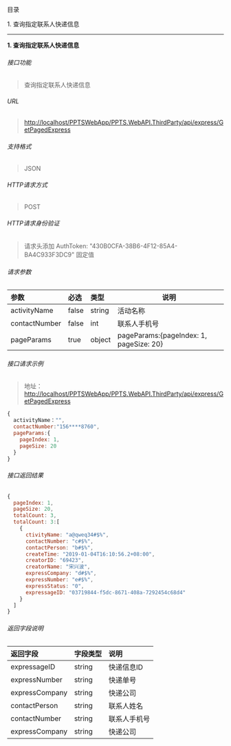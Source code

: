 目录

1\. 查询指定联系人快递信息

---

**1\. 查询指定联系人快递信息**
###### 接口功能
> 查询指定联系人快递信息

###### URL
> [http://localhost/PPTSWebApp/PPTS.WebAPI.ThirdParty/api/express/GetPagedExpress](http://localhost/PPTSWebApp/PPTS.WebAPI.ThirdParty/api/express/GetPagedExpress)

###### 支持格式
> JSON

###### HTTP请求方式
> POST

###### HTTP请求身份验证
> 请求头添加 AuthToken: "430B0CFA-38B6-4F12-85A4-BA4C933F3DC9" 固定值

###### 请求参数
> 
|参数|必选|类型|说明|
|:-----  |:-------|:-----|-----                               |
|activityName     |false  |string|活动名称                     |
|contactNumber    |false  |int   |联系人手机号                  |
|pageParams       |true  |object   | pageParams:{pageIndex: 1, pageSize: 20}         |

###### 接口请求示例
> 地址：[http://localhost/PPTSWebApp/PPTS.WebAPI.ThirdParty/api/express/GetPagedExpress](http://localhost/PPTSWebApp/PPTS.WebAPI.ThirdParty/api/express/GetPagedExpress)
``` javascript
{
  activityName："",
  contactNumber:"156****8760",
  pageParams:{
    pageIndex: 1, 
    pageSize: 20
  }
}
```
###### 接口返回结果
``` javascript
{
  pageIndex: 1,
  pageSize: 20,
  totalCount: 3,
  totalCount: 3:[
    {
      ctivityName: "a@qweq34#$%",
      contactNumber: "c#$%",
      contactPerson: "b#$%",
      createTime: "2019-01-04T16:10:56.2+08:00",
      creatorID: "69423",
      creatorName: "宋兴波",
      expressCompany: "d#$%",
      expressNumber: "e#$%",
      expressStatus: "0",
      expressageID: "03719844-f5dc-8671-408a-7292454c68d4"
    }
  ]
}
```
###### 返回字段说明
> 
|返回字段|字段类型|说明                              |
|:-----   |:------|:-----------------------------   |
|expressageID   |string    |快递信息ID   |
|expressNumber  |string | 快递单号                      |
|expressCompany |string | 快递公司                        |
|contactPerson |string | 联系人姓名                        |
|contactNumber |string | 联系人手机号                        |
|expressCompany |string | 快递公司                        |

